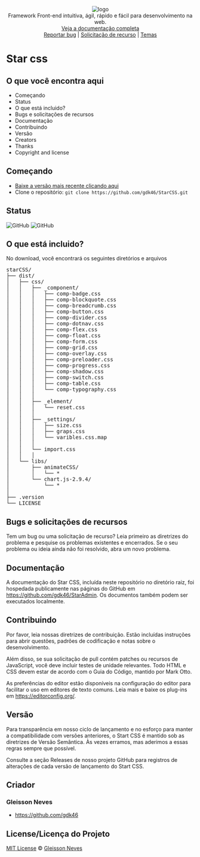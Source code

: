 <p align="center">
  <img src="https://github.com/gdk46/privado/blob/master/imagens/starCSS/star-css1.png" alt="logo"/>
  <br/>
  Framework Front-end intuitiva, ágil, rápido e fácil para desenvolvimento na web.
  <br/>
  <a href="https://github.com/gdk46/componentes-front-end-web/tree/main/framework-star-css">Veja a documentação completa</a>
  
  <br/>
  <a href="https://github.com/gdk46/StarCSS/issues">Reportar bug</a>
  |
  <a href="https://github.com/twbs/bootstrap/issues/new?template=feature_request.md">Solicitação de recurso</a>
  |
  <a href="javascript::">Temas</a>
</p>

# Star css


## O que você encontra aqui

 * Começando
 * Status
 * O que está incluido?
 * Bugs e solicitações de recursos
 * Documentação
 * Contribuindo
 * Versão
 * Creators
 * Thanks
 * Copyright and license

## Começando

 * [Baixe a versão mais recente clicando aqui](https://github.com/gdk46/StarCSS/archive/main.zip)
 * Clone o repositório: `git clone https://github.com/gdk46/StarCSS.git`

 
## Status
![GitHub](https://img.shields.io/badge/License-MIT-blue) ![GitHub](https://img.shields.io/badge/Version-1.0.0-blue)

## O que está incluido?
No download, você encontrará os seguintes diretórios e arquivos

<pre>
starCSS/
├── dist/
│   ├── css/
│   │   ├── _component/
│   │   │   ├── comp-badge.css
│   │   │   ├── comp-blockquote.css
│   │   │   ├── comp-breadcrumb.css
│   │   │   ├── comp-button.css
│   │   │   ├── comp-divider.css
│   │   │   ├── comp-dotnav.css
│   │   │   ├── comp-flex.css
│   │   │   ├── comp-float.css
│   │   │   ├── comp-form.css
│   │   │   ├── comp-grid.css
│   │   │   ├── comp-overlay.css
│   │   │   ├── comp-preloader.css
│   │   │   ├── comp-progress.css
│   │   │   ├── comp-shadow.css
│   │   │   ├── comp-switch.css
│   │   │   ├── comp-table.css
│   │   │   └── comp-typography.css
│   │   │   
│   │   ├── _element/
│   │   │   └── reset.css
│   │   │
│   │   ├── _settings/
│   │   │   ├── size.css
│   │   │   ├── graps.css
│   │   │   └── varibles.css.map
│   │   │
│   │   └── import.css
│   │   │
│   └── libs/
│       ├── animateCSS/
│       │   └── *
│       └── chart.js-2.9.4/
│           └── *
│   
├── .version
└── LICENSE
</pre>


## Bugs e solicitações de recursos
Tem um bug ou uma solicitação de recurso? Leia primeiro as diretrizes do problema e pesquise os problemas existentes e encerrados. Se o seu problema ou ideia ainda não foi resolvido, abra um novo problema.


## Documentação
A documentação do Star CSS, incluída neste repositório no diretório raiz, foi hospedada publicamente nas páginas do GitHub em https://github.com/gdk46/StarAdmin. Os documentos também podem ser executados localmente.

## Contribuindo
Por favor, leia nossas diretrizes de contribuição. Estão incluídas instruções para abrir questões, padrões de codificação e notas sobre o desenvolvimento.

Além disso, se sua solicitação de pull contém patches ou recursos de JavaScript, você deve incluir testes de unidade relevantes. Todo HTML e CSS devem estar de acordo com o Guia do Código, mantido por Mark Otto.

As preferências do editor estão disponíveis na configuração do editor para facilitar o uso em editores de texto comuns. Leia mais e baixe os plug-ins em https://editorconfig.org/.

## Versão
Para transparência em nosso ciclo de lançamento e no esforço para manter a compatibilidade com versões anteriores, o Start CSS é mantido sob as diretrizes de Versão Semântica. Às vezes erramos, mas aderimos a essas regras sempre que possível.

Consulte a seção Releases de nosso projeto GitHub para registros de alterações de cada versão de lançamento do Start CSS. 

## Criador
### Gleisson Neves
  * https://github.com/gdk46


## License/Licença do Projeto #
[MIT License](https://github.com/gdk46/componentes-front-end-web/blob/main/framework-star-css/LICENSE) © [Gleisson Neves](https://github.com/gdk46)

